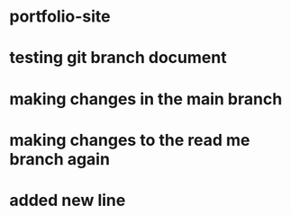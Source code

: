 # portfolio-site

# testing git branch document

# making changes in the main branch

# making changes to the read me branch again 

# added new line